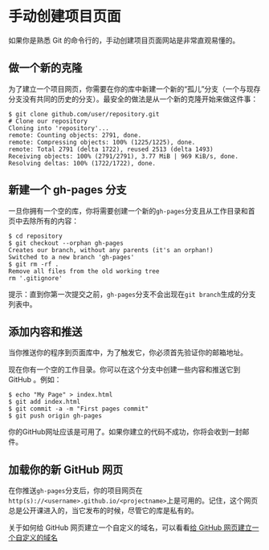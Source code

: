 ﻿# 手动创建项目页面

如果你是熟悉 Git 的命令行的，手动创建项目页面网站是非常直观易懂的。

## 做一个新的克隆

为了建立一个项目网页，你需要在你的库中新建一个新的“孤儿”分支（一个与现存分支没有共同的历史的分支）。最安全的做法是从一个新的克隆开始来做这件事：

```
$ git clone github.com/user/repository.git
# Clone our repository
Cloning into 'repository'...
remote: Counting objects: 2791, done.
remote: Compressing objects: 100% (1225/1225), done.
remote: Total 2791 (delta 1722), reused 2513 (delta 1493)
Receiving objects: 100% (2791/2791), 3.77 MiB | 969 KiB/s, done.
Resolving deltas: 100% (1722/1722), done.
```

## 新建一个 gh-pages 分支

一旦你拥有一个空的库，你将需要创建一个新的`gh-pages`分支且从工作目录和首页中去除所有的内容：


```
$ cd repository
$ git checkout --orphan gh-pages
Creates our branch, without any parents (it's an orphan!)
Switched to a new branch 'gh-pages'
$ git rm -rf .
Remove all files from the old working tree
rm '.gitignore'
```

提示：直到你第一次提交之前，`gh-pages`分支不会出现在`git branch`生成的分支列表中。

## 添加内容和推送

当你推送你的程序到页面库中，为了触发它，你必须首先验证你的邮箱地址。

现在你有一个空的工作目录。你可以在这个分支中创建一些内容和推送它到 GitHub 。例如：


```
$ echo "My Page" > index.html
$ git add index.html
$ git commit -a -m "First pages commit"
$ git push origin gh-pages
```

你的GitHub网址应该是可用了。如果你建立的代码不成功，你将会收到一封邮件。

## 加载你的新 GitHub 网页

在你推送`gh-pages`分支后，你的项目网页在`http(s)://<username>.github.io/<projectname>`上是可用的。记住，这个网页总是公开课进入的，当它发布的时候，尽管它的库是私有的。

关于如何给 GitHub 网页建立一个自定义的域名，可以看看<a href="https://help.github.com/articles/setting-up-a-custom-domain-with-github-pages/">给 GitHub 网页建立一个自定义的域名</a>
